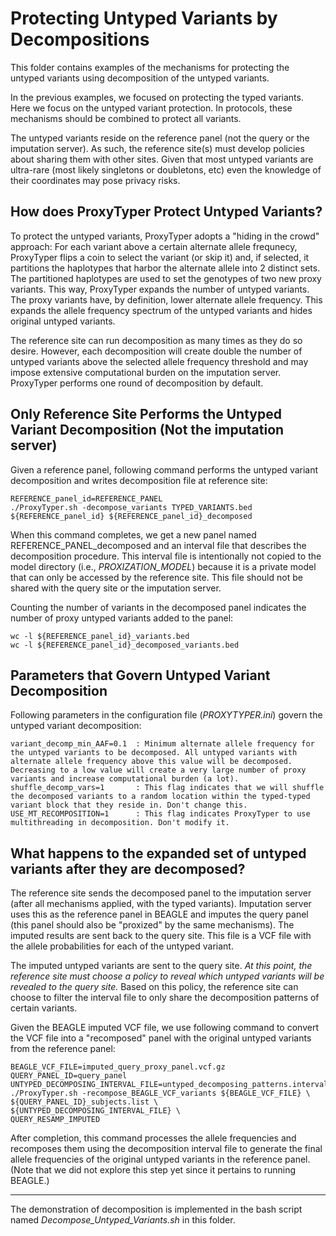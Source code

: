 # Protecting Untyped Variants by Decompositions

This folder contains examples of the mechanisms for protecting the untyped variants using decomposition of the untyped variants.

In the previous examples, we focused on protecting the typed variants. Here we focus on the untyped variant protection. In protocols, these mechanisms should be combined to protect all variants.

The untyped variants reside on the reference panel (not the query or the imputation server). As such, the reference site(s) must develop policies about sharing them with other sites. Given that most untyped variants are ultra-rare (most likely singletons or doubletons, etc) even the knowledge of their coordinates may pose privacy risks.

## How does ProxyTyper Protect Untyped Variants?
To protect the untyped variants, ProxyTyper adopts a "hiding in the crowd" approach: For each variant above a certain alternate allele frequnecy, ProxyTyper flips a coin to select the variant (or skip it) and, if selected, it partitions the haplotypes that harbor the alternate allele into 2 distinct sets. The partitioned haplotypes are used to set the genotypes of two new proxy variants. This way, ProxyTyper expands the number of untyped variants. The proxy variants have, by definition, lower alternate allele frequency. This expands the allele frequency spectrum of the untyped variants and hides original untyped variants. 

The reference site can run decomposition as many times as they do so desire. However, each decomposition will create double the number of untyped variants above the selected allele frequency threshold and may impose extensive computational burden on the imputation server. ProxyTyper performs one round of decomposition by default.

## Only Reference Site Performs the Untyped Variant Decomposition (Not the imputation server)
Given a reference panel, following command performs the untyped variant decomposition and writes decomposition file at reference site:
```
REFERENCE_panel_id=REFERENCE_PANEL
./ProxyTyper.sh -decompose_variants TYPED_VARIANTS.bed ${REFERENCE_panel_id} ${REFERENCE_panel_id}_decomposed
```
When this command completes, we get a new panel named REFERENCE_PANEL_decomposed and an interval file that describes the decomposition procedure. This interval file is intentionally not copied to the model directory (i.e., *PROXIZATION_MODEL*) because it is a private model that can only be accessed by the reference site. This file should not be shared with the query site or the imputation server.

Counting the number of variants in the decomposed panel indicates the number of proxy untyped variants added to the panel:
```
wc -l ${REFERENCE_panel_id}_variants.bed
wc -l ${REFERENCE_panel_id}_decomposed_variants.bed
```

## Parameters that Govern Untyped Variant Decomposition
Following parameters in the configuration file (*PROXYTYPER.ini*) govern the untyped variant decomposition:
```
variant_decomp_min_AAF=0.1  : Minimum alternate allele frequency for the untyped variants to be decomposed. All untyped variants with alternate allele frequency above this value will be decomposed. Decreasing to a low value will create a very large number of proxy variants and increase computational burden (a lot). 
shuffle_decomp_vars=1       : This flag indicates that we will shuffle the decomposed variants to a random location within the typed-typed variant block that they reside in. Don't change this.
USE_MT_RECOMPOSITION=1      : This flag indicates ProxyTyper to use multithreading in decomposition. Don't modify it.
```

## What happens to the expanded set of untyped variants after they are decomposed?
The reference site sends the decomposed panel to the imputation server (after all mechanisms applied, with the typed variants). Imputation server uses this as the reference panel in BEAGLE and imputes the query panel (this panel should also be "proxized" by the same mechanisms). The imputed results are sent back to the query site. This file is a VCF file with the allele probabilities for each of the untyped variant.

The imputed untyped variants are sent to the query site. *At this point, the reference site must choose a policy to reveal which untyped variants will be revealed to the query site.* Based on this policy, the reference site can choose to filter the interval file to only share the decomposition patterns of certain variants. 

Given the BEAGLE imputed VCF file, we use following command to convert the VCF file into a "recomposed" panel with the original untyped variants from the reference panel:
```
BEAGLE_VCF_FILE=imputed_query_proxy_panel.vcf.gz
QUERY_PANEL_ID=query_panel
UNTYPED_DECOMPOSING_INTERVAL_FILE=untyped_decomposing_patterns.interval
./ProxyTyper.sh -recompose_BEAGLE_VCF_variants ${BEAGLE_VCF_FILE} \
${QUERY_PANEL_ID}_subjects.list \
${UNTYPED_DECOMPOSING_INTERVAL_FILE} \
QUERY_RESAMP_IMPUTED
```
After completion, this command processes the allele frequencies and recomposes them using the decomposition interval file to generate the final allele frequencies of the original untyped variants in the reference panel. (Note that we did not explore this step yet since it pertains to running BEAGLE.)

---

The demonstration of decomposition is implemented in the bash script named *Decompose_Untyped_Variants.sh* in this folder.
